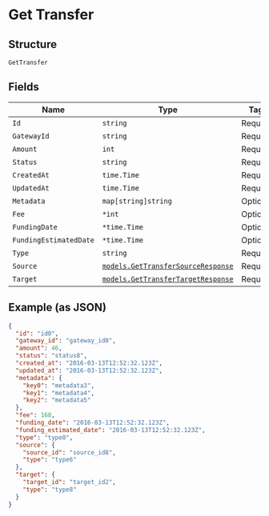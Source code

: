 
# Get Transfer

## Structure

`GetTransfer`

## Fields

| Name | Type | Tags | Description |
|  --- | --- | --- | --- |
| `Id` | `string` | Required | - |
| `GatewayId` | `string` | Required | - |
| `Amount` | `int` | Required | - |
| `Status` | `string` | Required | - |
| `CreatedAt` | `time.Time` | Required | - |
| `UpdatedAt` | `time.Time` | Required | - |
| `Metadata` | `map[string]string` | Optional | - |
| `Fee` | `*int` | Optional | - |
| `FundingDate` | `*time.Time` | Optional | - |
| `FundingEstimatedDate` | `*time.Time` | Optional | - |
| `Type` | `string` | Required | - |
| `Source` | [`models.GetTransferSourceResponse`](../../doc/models/get-transfer-source-response.md) | Required | - |
| `Target` | [`models.GetTransferTargetResponse`](../../doc/models/get-transfer-target-response.md) | Required | - |

## Example (as JSON)

```json
{
  "id": "id0",
  "gateway_id": "gateway_id0",
  "amount": 46,
  "status": "status8",
  "created_at": "2016-03-13T12:52:32.123Z",
  "updated_at": "2016-03-13T12:52:32.123Z",
  "metadata": {
    "key0": "metadata3",
    "key1": "metadata4",
    "key2": "metadata5"
  },
  "fee": 168,
  "funding_date": "2016-03-13T12:52:32.123Z",
  "funding_estimated_date": "2016-03-13T12:52:32.123Z",
  "type": "type0",
  "source": {
    "source_id": "source_id8",
    "type": "type6"
  },
  "target": {
    "target_id": "target_id2",
    "type": "type8"
  }
}
```

